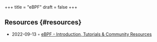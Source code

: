 +++
title = "eBPF"
draft = false
+++

## Resources {#resources}

-   2022-09-13 ◦ [eBPF - Introduction, Tutorials &amp; Community Resources](https://ebpf.io/)